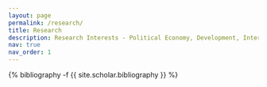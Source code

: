 ```yaml
---
layout: page
permalink: /research/
title: Research
description: Research Interests - Political Economy, Development, International Economics, Public Economics, and Applied Macroeconomics. You can click on HTML to access paper drafts; all other drafts are available upon request.
nav: true
nav_order: 1
---
```

<!-- _pages/publications.md -->
<div class="publications">

{% bibliography -f {{ site.scholar.bibliography }} %}

</div>
